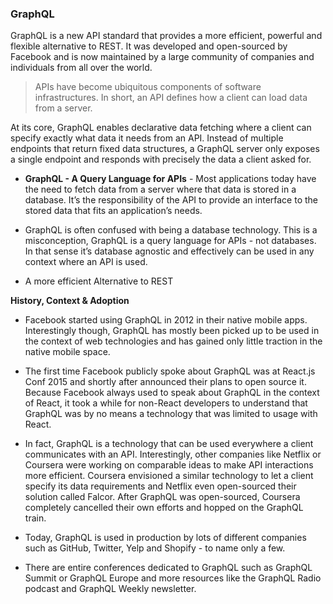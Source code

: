 ### GraphQL

GraphQL is a new API standard that provides a more efficient, powerful and flexible alternative to REST. It was developed and open-sourced by Facebook and is now maintained by a large community of companies and individuals from all over the world.


> APIs have become ubiquitous components of software infrastructures. In short, an API defines how a client can load data from a server.

At its core, GraphQL enables declarative data fetching where a client can specify exactly what data it needs from an API. Instead of multiple endpoints that return fixed data structures, a GraphQL server only exposes a single endpoint and responds with precisely the data a client asked for.


* **GraphQL - A Query Language for APIs** - Most applications today have the need to fetch data from a server where that data is stored in a database. It’s the responsibility of the API to provide an interface to the stored data that fits an application’s needs.

* GraphQL is often confused with being a database technology. This is a misconception, GraphQL is a query language for APIs - not databases. In that sense it’s database agnostic and effectively can be used in any context where an API is used.

* A more efficient Alternative to REST

**History, Context & Adoption** 

* Facebook started using GraphQL in 2012 in their native mobile apps. Interestingly though, GraphQL has mostly been picked up to be used in the context of web technologies and has gained only little traction in the native mobile space.

* The first time Facebook publicly spoke about GraphQL was at React.js Conf 2015 and shortly after announced their plans to open source it. Because Facebook always used to speak about GraphQL in the context of React, it took a while for non-React developers to understand that GraphQL was by no means a technology that was limited to usage with React.

* In fact, GraphQL is a technology that can be used everywhere a client communicates with an API. Interestingly, other companies like Netflix or Coursera were working on comparable ideas to make API interactions more efficient. Coursera envisioned a similar technology to let a client specify its data requirements and Netflix even open-sourced their solution called Falcor. After GraphQL was open-sourced, Coursera completely cancelled their own efforts and hopped on the GraphQL train.

* Today, GraphQL is used in production by lots of different companies such as GitHub, Twitter, Yelp and Shopify - to name only a few.
 
* There are entire conferences dedicated to GraphQL such as GraphQL Summit or GraphQL Europe and more resources like the GraphQL Radio podcast and GraphQL Weekly newsletter.
